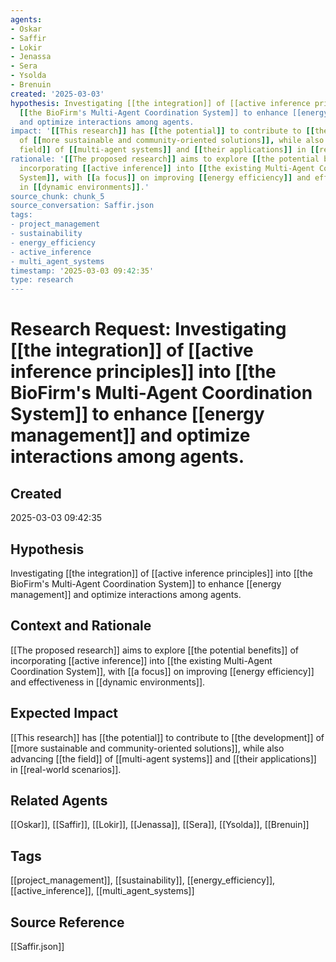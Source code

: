 ```yaml
---
agents:
- Oskar
- Saffir
- Lokir
- Jenassa
- Sera
- Ysolda
- Brenuin
created: '2025-03-03'
hypothesis: Investigating [[the integration]] of [[active inference principles]] into
  [[the BioFirm's Multi-Agent Coordination System]] to enhance [[energy management]]
  and optimize interactions among agents.
impact: '[[This research]] has [[the potential]] to contribute to [[the development]]
  of [[more sustainable and community-oriented solutions]], while also advancing [[the
  field]] of [[multi-agent systems]] and [[their applications]] in [[real-world scenarios]].'
rationale: '[[The proposed research]] aims to explore [[the potential benefits]] of
  incorporating [[active inference]] into [[the existing Multi-Agent Coordination
  System]], with [[a focus]] on improving [[energy efficiency]] and effectiveness
  in [[dynamic environments]].'
source_chunk: chunk_5
source_conversation: Saffir.json
tags:
- project_management
- sustainability
- energy_efficiency
- active_inference
- multi_agent_systems
timestamp: '2025-03-03 09:42:35'
type: research
---
```


# Research Request: Investigating [[the integration]] of [[active inference principles]] into [[the BioFirm's Multi-Agent Coordination System]] to enhance [[energy management]] and optimize interactions among agents.

## Created
2025-03-03 09:42:35

## Hypothesis
Investigating [[the integration]] of [[active inference principles]] into [[the BioFirm's Multi-Agent Coordination System]] to enhance [[energy management]] and optimize interactions among agents.

## Context and Rationale
[[The proposed research]] aims to explore [[the potential benefits]] of incorporating [[active inference]] into [[the existing Multi-Agent Coordination System]], with [[a focus]] on improving [[energy efficiency]] and effectiveness in [[dynamic environments]].

## Expected Impact
[[This research]] has [[the potential]] to contribute to [[the development]] of [[more sustainable and community-oriented solutions]], while also advancing [[the field]] of [[multi-agent systems]] and [[their applications]] in [[real-world scenarios]].

## Related Agents
[[Oskar]], [[Saffir]], [[Lokir]], [[Jenassa]], [[Sera]], [[Ysolda]], [[Brenuin]]

## Tags
[[project_management]], [[sustainability]], [[energy_efficiency]], [[active_inference]], [[multi_agent_systems]]

## Source Reference
[[Saffir.json]]
